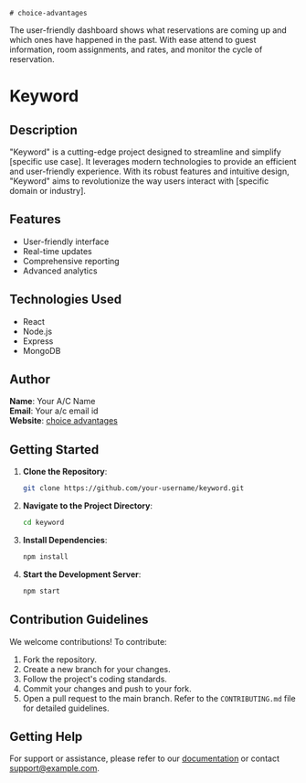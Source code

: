     # choice-advantages
The user-friendly dashboard shows what reservations are coming up and which ones have happened in the past. With ease attend to guest information, room assignments, and rates, and monitor the cycle of reservation.
# Keyword

## Description
"Keyword" is a cutting-edge project designed to streamline and simplify [specific use case]. It leverages modern technologies to provide an efficient and user-friendly experience. With its robust features and intuitive design, "Keyword" aims to revolutionize the way users interact with [specific domain or industry].

## Features
- User-friendly interface
- Real-time updates
- Comprehensive reporting
- Advanced analytics

## Technologies Used
- React
- Node.js
- Express
- MongoDB

## Author
**Name**: Your A/C Name  
**Email**: Your a/c email id  
**Website**: [choice advantages](https://www.choice-advantages.com)

## Getting Started
1. **Clone the Repository**:
    ```bash
    git clone https://github.com/your-username/keyword.git
    ```
2. **Navigate to the Project Directory**:
    ```bash
    cd keyword
    ```
3. **Install Dependencies**:
    ```bash
    npm install
    ```
4. **Start the Development Server**:
    ```bash
    npm start
    ```

## Contribution Guidelines
We welcome contributions! To contribute:
1. Fork the repository.
2. Create a new branch for your changes.
3. Follow the project's coding standards.
4. Commit your changes and push to your fork.
5. Open a pull request to the main branch.
Refer to the `CONTRIBUTING.md` file for detailed guidelines.

## Getting Help
For support or assistance, please refer to our [documentation](http://example.com/docs) or contact [support@example.com](mailto:support@example.com).
